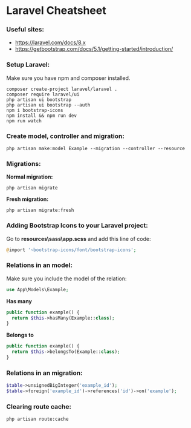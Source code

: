 # Laravel Cheatsheet

### Useful sites:
- https://laravel.com/docs/8.x
- https://getbootstrap.com/docs/5.1/getting-started/introduction/

### Setup Laravel:
Make sure you have npm and composer installed.
```
composer create-project laravel/laravel .
composer require laravel/ui
php artisan ui bootstrap
php artisan ui bootstrap --auth
npm i bootstrap-icons
npm install && npm run dev
npm run watch
```

### Create model, controller and migration:
```
php artisan make:model Example --migration --controller --resource   
```

### Migrations:
**Normal migration:**
```
php artisan migrate   
```
**Fresh migration:**
```
php artisan migrate:fresh
```

### Adding Bootstrap Icons to your Laravel project:
Go to **resources\sass\app.scss** and add this line of code:
```php
@import '~bootstrap-icons/font/bootstrap-icons';
```

### Relations in an model:
Make sure you include the model of the relation:
```php
use App\Models\Example;
```

**Has many**
```php
public function example() {
  return $this->hasMany(Example::class);
}
```
**Belongs to**
```php
public function example() {
  return $this->belongsTo(Example::class);
}
```

### Relations in an migration:
```php
$table->unsignedBigInteger('example_id');
$table->foreign('example_id')->references('id')->on('example');
```

### Clearing route cache:
```
php artisan route:cache
```
